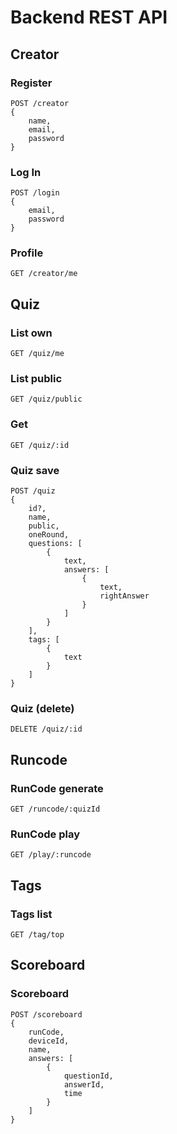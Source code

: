 # Backend REST API

## Creator

### Register
    POST /creator
    {
        name,
        email,
        password
    }
### Log In
    POST /login
    {
        email,
        password
    }
### Profile
    GET /creator/me

## Quiz

### List own
    GET /quiz/me
### List public
    GET /quiz/public
### Get
    GET /quiz/:id
### Quiz save
    POST /quiz
    {
        id?,
        name,
        public,
        oneRound,
        questions: [
            {
                text,
                answers: [
                    {
                        text,
                        rightAnswer
                    }
                ]
            }
        ],
        tags: [
            {
                text
            }
        ]
    }
### Quiz (delete)
    DELETE /quiz/:id

## Runcode

### RunCode generate
    GET /runcode/:quizId
### RunCode play
    GET /play/:runcode

## Tags

### Tags list
    GET /tag/top

## Scoreboard

### Scoreboard
    POST /scoreboard
    {
        runCode,
        deviceId,
        name,
        answers: [
            {
                questionId,
                answerId,
                time
            }
        ]
    }
